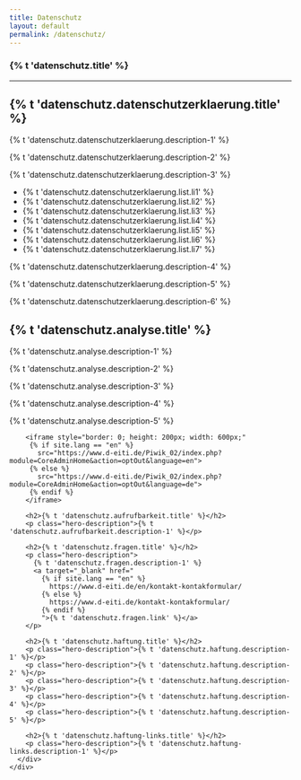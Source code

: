 ```yaml
---
title: Datenschutz
layout: default
permalink: /datenschutz/
---
```


<section accordion="explore-landing" accordion-desktop="false" class="container-outer landing-wrapper">
  <section class="container">
    <div class="container-outer landing-section_top">
      <div class="container-left-8 hero-left">
        <h1>{% t 'datenschutz.title' %}</h1>
        <hr/>
        <h2>{% t 'datenschutz.datenschutzerklaerung.title' %}</h2>
        <p class="hero-description">{% t 'datenschutz.datenschutzerklaerung.description-1' %}</p>
        <p class="hero-description">{% t 'datenschutz.datenschutzerklaerung.description-2' %}</p>
        <p class="hero-description">{% t 'datenschutz.datenschutzerklaerung.description-3' %}</p>
        <ul>
          <li>{% t 'datenschutz.datenschutzerklaerung.list.li1' %}</li>
          <li>{% t 'datenschutz.datenschutzerklaerung.list.li2' %}</li>
          <li>{% t 'datenschutz.datenschutzerklaerung.list.li3' %}</li>
          <li>{% t 'datenschutz.datenschutzerklaerung.list.li4' %}</li>
          <li>{% t 'datenschutz.datenschutzerklaerung.list.li5' %}</li>
          <li>{% t 'datenschutz.datenschutzerklaerung.list.li6' %}</li>
          <li>{% t 'datenschutz.datenschutzerklaerung.list.li7' %}</li>
        </ul>
        <p class="hero-description">{% t 'datenschutz.datenschutzerklaerung.description-4' %}</p>
        <p class="hero-description">{% t 'datenschutz.datenschutzerklaerung.description-5' %}</p>
        <p class="hero-description">{% t 'datenschutz.datenschutzerklaerung.description-6' %}</p>
        <h2>{% t 'datenschutz.analyse.title' %}</h2>
        <p class="hero-description">{% t 'datenschutz.analyse.description-1' %}</p>
        <p class="hero-description">{% t 'datenschutz.analyse.description-2' %}</p>
        <p class="hero-description">{% t 'datenschutz.analyse.description-3' %}</p>
        <p class="hero-description">{% t 'datenschutz.analyse.description-4' %}</p>
        <p class="hero-description">{% t 'datenschutz.analyse.description-5' %}</p>

        <iframe style="border: 0; height: 200px; width: 600px;"
         {% if site.lang == "en" %}
           src="https://www.d-eiti.de/Piwik_02/index.php?module=CoreAdminHome&action=optOut&language=en">
         {% else %}
           src="https://www.d-eiti.de/Piwik_02/index.php?module=CoreAdminHome&action=optOut&language=de">
         {% endif %}
        </iframe>

        <h2>{% t 'datenschutz.aufrufbarkeit.title' %}</h2>
        <p class="hero-description">{% t 'datenschutz.aufrufbarkeit.description-1' %}</p>

        <h2>{% t 'datenschutz.fragen.title' %}</h2>
        <p class="hero-description">
          {% t 'datenschutz.fragen.description-1' %}
          <a target="_blank" href="
            {% if site.lang == "en" %}
              https://www.d-eiti.de/en/kontakt-kontakformular/  
            {% else %}
              https://www.d-eiti.de/kontakt-kontakformular/
            {% endif %}
            ">{% t 'datenschutz.fragen.link' %}</a>
        </p>

        <h2>{% t 'datenschutz.haftung.title' %}</h2>
        <p class="hero-description">{% t 'datenschutz.haftung.description-1' %}</p>
        <p class="hero-description">{% t 'datenschutz.haftung.description-2' %}</p>
        <p class="hero-description">{% t 'datenschutz.haftung.description-3' %}</p>
        <p class="hero-description">{% t 'datenschutz.haftung.description-4' %}</p>
        <p class="hero-description">{% t 'datenschutz.haftung.description-5' %}</p>

        <h2>{% t 'datenschutz.haftung-links.title' %}</h2>
        <p class="hero-description">{% t 'datenschutz.haftung-links.description-1' %}</p>
      </div>
    </div>  
  </section>
</section>
<script type="text/javascript" src="{{ site.baseurl_root }}/js/lib/homepage.min.js" charset="utf-8"></script>
